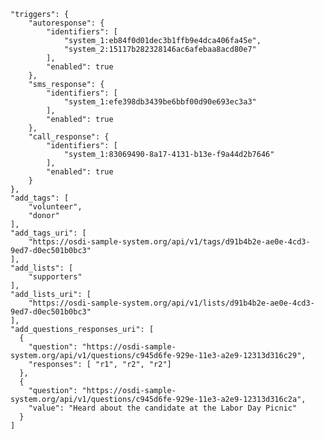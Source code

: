     "triggers": {
        "autoresponse": {
            "identifiers": [
                "system_1:eb84f0d01dec3b1ffb9e4dca406fa45e", 
                "system_2:15117b282328146ac6afebaa8acd80e7"
            ],
            "enabled": true
        },
        "sms_response": {
            "identifiers": [
                "system_1:efe398db3439be6bbf00d90e693ec3a3"
            ],
            "enabled": true
        },
        "call_response": {
            "identifiers": [
                "system_1:83069490-8a17-4131-b13e-f9a44d2b7646"
            ],
            "enabled": true
        }
    },
    "add_tags": [
        "volunteer",
        "donor"
    ],
    "add_tags_uri": [
        "https://osdi-sample-system.org/api/v1/tags/d91b4b2e-ae0e-4cd3-9ed7-d0ec501b0bc3"
    ],
    "add_lists": [
        "supporters"
    ],
    "add_lists_uri": [
        "https://osdi-sample-system.org/api/v1/lists/d91b4b2e-ae0e-4cd3-9ed7-d0ec501b0bc3"
    ],
    "add_questions_responses_uri": [
      {
        "question": "https://osdi-sample-system.org/api/v1/questions/c945d6fe-929e-11e3-a2e9-12313d316c29",
        "responses": [ "r1", "r2", "r2"]
      },
      {
        "question": "https://osdi-sample-system.org/api/v1/questions/c945d6fe-929e-11e3-a2e9-12313d316c2a",
        "value": "Heard about the candidate at the Labor Day Picnic"
      }
    ]